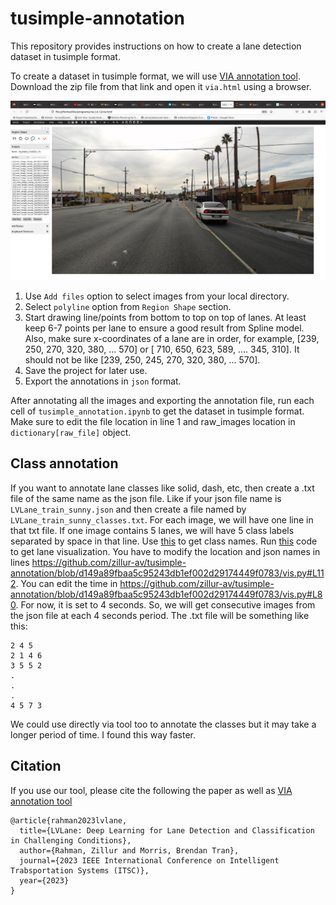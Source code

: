 # tusimple-annotation
This repository provides instructions on how to create a lane detection dataset in tusimple format.

To create a dataset in tusimple format, we will use [VIA annotation tool](https://www.robots.ox.ac.uk/~vgg/software/via/). Download the zip file from that link and open it `via.html` using a browser. 

![demo image](sample-annotation.png)

1. Use `Add files` option to select images from your local directory.
2. Select `polyline` option from `Region Shape` section.
3. Start drawing line/points from bottom to top on top of lanes. At least keep 6-7 points per lane to ensure a good result from Spline model. Also, make sure x-coordinates of a lane are in order, for example, [239, 250, 270, 320, 380, ... 570] or [ 710, 650, 623, 589, .... 345, 310]. It should not be like [239, 250, 245, 270, 320, 380, ... 570].
4. Save the project for later use.
5. Export the annotations in `json` format.

After annotating all the images and exporting the annotation file, run each cell of `tusimple_annotation.ipynb` to get the dataset in tusimple format. Make sure to edit the file location in line 1 and raw_images location in `dictionary[raw_file]` object.

## Class annotation
If you want to annotate lane classes like solid, dash, etc, then create a .txt file of the same name as the json file. Like if your json file name is `LVLane_train_sunny.json` and then create a file named by `LVLane_train_sunny_classes.txt`. For each image, we will have one line in that txt file. If one image contains 5 lanes, we will have 5 class labels separated by space in that line. Use [this](https://github.com/zillur-av/tusimple-annotation/blob/main/class_mapping.txt) to get class names. Run [this](https://github.com/zillur-av/tusimple-annotation/blob/main/vis.py) code to get lane visualization. You have to modify the location and json names in lines https://github.com/zillur-av/tusimple-annotation/blob/d149a89fbaa5c95243db1ef002d29174449f0783/vis.py#L112. You can edit the time in https://github.com/zillur-av/tusimple-annotation/blob/d149a89fbaa5c95243db1ef002d29174449f0783/vis.py#L80. For now, it is set to 4 seconds. So, we will get consecutive images from the json file at each 4 seconds period. The .txt file will be something like this:
```
2 4 5
2 1 4 6
3 5 5 2
.
.
.
4 5 7 3
```
We could use directly via tool too to annotate the classes but it may take a longer period of time. I found this way faster.
## Citation
If you use our tool, please cite the following the paper as well as  [VIA annotation tool](https://www.robots.ox.ac.uk/~vgg/software/via/)
```
@article{rahman2023lvlane,
  title={LVLane: Deep Learning for Lane Detection and Classification in Challenging Conditions},
  author={Rahman, Zillur and Morris, Brendan Tran},
  journal={2023 IEEE International Conference on Intelligent Trabsportation Systems (ITSC)},
  year={2023}
}

```
